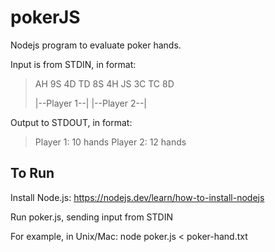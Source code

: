 # pokerJS

Nodejs program to evaluate poker hands. 

Input is from STDIN, in format: 
>AH 9S 4D TD 8S 4H JS 3C TC 8D
>
>|--Player 1--| |--Player 2--|

Output to STDOUT, in format:
>Player 1: 10 hands
>Player 2: 12 hands

## To Run

Install Node.js:
https://nodejs.dev/learn/how-to-install-nodejs

Run poker.js, sending input from STDIN



For example, in Unix/Mac:
node poker.js < poker-hand.txt
